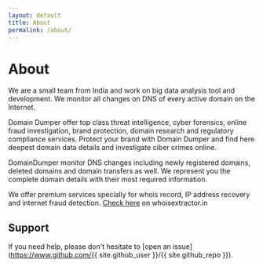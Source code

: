 ```yaml
---
layout: default
title: About
permalink: /about/
---
```


# About

We are a small team from India and work on big data analysis tool and development. We monitor all changes on DNS of every active domain on the Internet.

Domain Dumper offer top class threat intelligence, cyber forensics, online fraud investigation, brand protection, domain research and regulatory compliance services. Protect your brand with Domain Dumper and find here deepest domain data details and investigate ciber crimes online.

DomainDumper monitor DNS changes including newly registered domains, deleted domains and domain transfers as well. We represent you the complete domain details with their most required information.

We offer premium services specially for whois record, IP address recovery and internet fraud detection.
[Check here](https://www.whoisextractor.in/) on whoisextractor.in

## Support

If you need help, please don't hesitate to [open an issue](https://www.github.com/{{ site.github_user }}/{{ site.github_repo }}).

